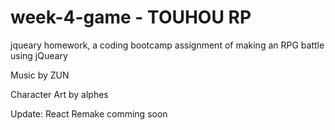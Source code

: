 # week-4-game - TOUHOU RP
jqueary homework, a coding bootcamp assignment of making an RPG battle using jQueary

Music by ZUN

Character Art by alphes

Update: React Remake comming soon

